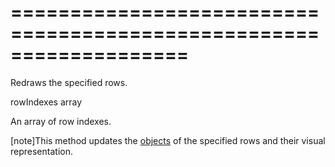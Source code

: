 <!--**
/*-------------------------------------------
    Auto-generated file. Do not modify.
-------------------------------------------

**-->
===================================================================
===================================================================

<!--shortDescription-->
Redraws the specified rows.
<!--/shortDescription-->

<!--paramName1-->rowIndexes<!--/paramName1-->
<!--paramType1-->array<!--/paramType1-->
<!--paramDescription1-->
An array of row indexes.
<!--/paramDescription1-->

<!--fullDescription-->
[note]This method updates the [objects]({basewidgetpath}/Row/) of the specified rows and their visual representation.
<!--/fullDescription-->